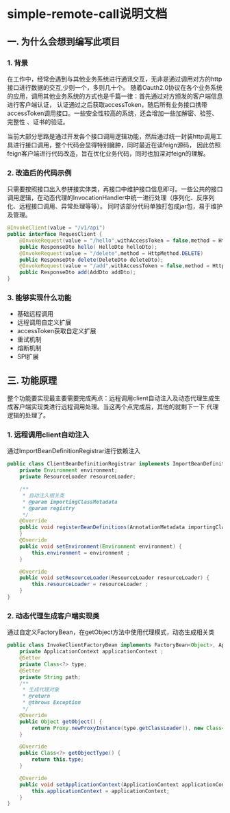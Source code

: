 # simple-remote-call说明文档
## 一. 为什么会想到编写此项目
### 1. 背景
在工作中，经常会遇到与其他业务系统进行通讯交互，无非是通过调用对方的http接口进行数据的交互,少则一个，多则几十个。
随着Oauth2.0协议在各个业务系统的应用，调用其他业务系统的方式也是千篇一律：首先通过对方颁发的客户端信息进行客户端认证，
认证通过之后获取accessToken，随后所有业务接口携带accessToken调用接口。一些安全性较高的系统，还会增加一些加解密、验签、完整性
、证书的验证。

当前大部分思路是通过开发各个接口调用逻辑功能，然后通过统一封装http调用工具进行接口调用，整个代码会显得特别臃肿，同时最近在读feign源码，
因此仿照feign客户端进行代码改造，旨在优化业务代码，同时也加深对feign的理解。
### 2. 改造后的代码示例
只需要按照接口出入参拼接实体类，再接口中维护接口信息即可。一些公共的接口调用逻辑，在动态代理的InvocationHandler中统一进行处理（序列化、反序列化、远程接口调用、异常处理等等）。
同时该部分代码单独打包成jar包，易于维护及管理。
```java
@InvokeClient(value = "/v1/api")
public interface RequesClient {
	@InvokeRequest(value = "/hello",withAccessToken = false,method = HttpMethod.GET)
	public ResponseDto hello( HelloDto helloDto);
	@InvokeRequest(value = "/delete",method = HttpMethod.DELETE)
	public ResponseDto delete(DeleteDto deleteDto);
	@InvokeRequest(value = "/add",withAccessToken = false,method = HttpMethod.POST)
	public ResponseDto add(AddDto addDto);
}
```
### 3. 能够实现什么功能
- 基础远程调用
- 远程调用自定义扩展
- accessToken获取自定义扩展
- 重试机制
- 熔断机制
- SPI扩展
## 三. 功能原理
整个功能要实现最主要需要完成两点：远程调用client自动注入及动态代理生成生成客户端实现类进行远程调用处理。当这两个点完成后，其他的就剩下一下
代理逻辑的处理了。
### 1. 远程调用client自动注入
通过ImportBeanDefinitionRegistrar进行依赖注入
```java
public class ClientBeanDefinitionRegistrar implements ImportBeanDefinitionRegistrar, ResourceLoaderAware, EnvironmentAware {
	private Environment environment;
	private ResourceLoader resourceLoader;

	/**
     * 自动注入相关类
	 * @param importingClassMetadata
	 * @param registry
	 */
	@Override
	public void registerBeanDefinitions(AnnotationMetadata importingClassMetadata, BeanDefinitionRegistry registry) {
	}
	@Override
	public void setEnvironment(Environment environment) {
		this.environment = environment ;
	}

	@Override
	public void setResourceLoader(ResourceLoader resourceLoader) {
		this.resourceLoader = resourceLoader ;
	}
}
```
### 2. 动态代理生成客户端实现类
通过自定义FactoryBean，在getObject方法中使用代理模式，动态生成相关类
```java
public class InvokeClientFactoryBean implements FactoryBean<Object>, ApplicationContextAware {
	private ApplicationContext applicationContext ;
	@Setter
	private Class<?> type;
	@Setter
	private String path;
	/**
	 * 生成代理对象
	 * @return
	 * @throws Exception
	 */
	@Override
	public Object getObject() {
		return Proxy.newProxyInstance(type.getClassLoader(), new Class<?>[]{type}, invocationHandler);
	}

	@Override
	public Class<?> getObjectType() {
		return this.type;
	}

	@Override
	public void setApplicationContext(ApplicationContext applicationContext) throws BeansException {
		this.applicationContext = applicationContext;
	}
}
```


